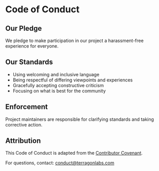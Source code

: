 # Code of Conduct

## Our Pledge

We pledge to make participation in our project a harassment-free experience for everyone.

## Our Standards

* Using welcoming and inclusive language
* Being respectful of differing viewpoints and experiences
* Gracefully accepting constructive criticism
* Focusing on what is best for the community

## Enforcement

Project maintainers are responsible for clarifying standards and taking corrective action.

## Attribution

This Code of Conduct is adapted from the [Contributor Covenant](https://www.contributor-covenant.org/version/2/1/code_of_conduct/).

For questions, contact: conduct@terragonlabs.com